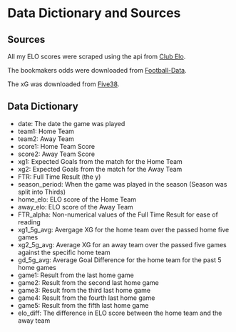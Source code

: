 # Data Dictionary and Sources

## Sources

All my ELO scores were scraped using the api from [Club Elo](http://clubelo.com/).

The bookmakers odds were downloaded from [Football-Data](http://www.football-data.co.uk/).

The xG was downloaded from [Five38](https://github.com/fivethirtyeight/data/tree/master/soccer-spi).

## Data Dictionary

- date: The date the game was played
- team1: Home Team
- team2: Away Team
- score1: Home Team Score
- score2: Away Team Score
- xg1: Expected Goals from the match for the Home Team
- xg2: Expected Goals from the match for the Away Team
- FTR: Full Time Result (the y)
- season_period: When the game was played in the season (Season was split into Thirds)
- home_elo: ELO score of the Home Team
- away_elo: ELO score of the Away Team
- FTR_alpha: Non-numerical values of the Full Time Result for ease of reading
- xg1_5g_avg: Avergage XG for the home team over the passed home five games
- xg2_5g_avg: Average XG for an away team over the passed five games against the specific home team
- gd_5g_avg: Average Goal Difference for the home team for the past 5 home games
- game1: Result from the last home game
- game2: Result from the second last home game
- game3: Result from the third last home game
- game4: Result from the fourth last home game
- game5: Result from the fifth last home game
- elo_diff: The difference in ELO score between the home team and the away team
